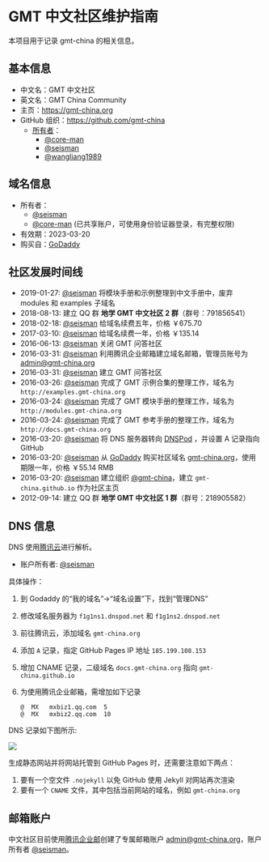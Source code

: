 # GMT 中文社区维护指南

本项目用于记录 gmt-china 的相关信息。

## 基本信息

- 中文名：GMT 中文社区
- 英文名：GMT China Community
- 主页：https://gmt-china.org
- GitHub 组织：https://github.com/gmt-china
  - [所有者](https://github.com/orgs/gmt-china/people?query=role%3Aowner)：
    - [@core-man](https://github.com/core-man)
    - [@seisman](https://github.com/seisman)
    - [@wangliang1989](https://github.com/orgs/gmt-china/people/wangliang1989)

## 域名信息

- 所有者：
  - [@seisman][seisman]
  - [@core-man][core-man] (已共享账户，可使用身份验证器登录，有完整权限)
- 有效期：2023-03-20
- 购买自：[GoDaddy][GoDaddy]

## 社区发展时间线

- 2019-01-27: [@seisman][seisman] 将模块手册和示例整理到中文手册中，废弃 modules 和 examples 子域名
- 2018-08-13: 建立 QQ 群 **地学 GMT 中文社区 2 群**（群号：791856541）
- 2018-02-18: [@seisman][seisman] 给域名续费五年，价格 ￥675.70
- 2017-03-10: [@seisman][seisman] 给域名续费一年，价格 ￥135.14
- 2016-06-13: [@seisman][seisman] 关闭 GMT 问答社区
- 2016-03-31: [@seisman][seisman] 利用腾讯企业邮箱建立域名邮箱，管理员账号为 admin@gmt-china.org
- 2016-03-31: [@seisman][seisman] 建立 GMT 问答社区
- 2016-03-26: [@seisman][seisman] 完成了 GMT 示例合集的整理工作，域名为 `http://examples.gmt-china.org`
- 2016-03-24: [@seisman][seisman] 完成了 GMT 模块手册的整理工作，域名为 `http://modules.gmt-china.org`
- 2016-03-24: [@seisman][seisman] 完成了 GMT 参考手册的整理工作，域名为 `http://docs.gmt-china.org`
- 2016-03-20: [@seisman][seisman] 将 DNS 服务器转向 [DNSPod][DNSPod] ，并设置 A 记录指向 GitHub
- 2016-03-20: [@seisman][seisman] 从 [GoDaddy][GoDaddy] 购买社区域名 [gmt-china.org](http://gmt-china.org)，使用期限一年，价格 ￥55.14 RMB
- 2016-03-20: [@seisman][seisman] 建立组织 [@gmt-china](https://github.com/gmt-china)，建立 `gmt-china.github.io` 作为社区主页
- 2012-09-14: 建立 QQ 群 **地学 GMT 中文社区 1 群**（群号：218905582）

## DNS 信息

DNS 使用[腾讯云](https://cloud.tencent.com/)进行解析。

- 账户所有者: [@seisman](seisman)

具体操作：

1. 到 Godaddy 的“我的域名”->“域名设置”下，找到“管理DNS”
2. 修改域名服务器为 `f1g1ns1.dnspod.net` 和 `f1g1ns2.dnspod.net`
3. 前往腾讯云，添加域名 `gmt-china.org`
4. 添加 `A` 记录，指定 GitHub Pages IP 地址 `185.199.108.153`
5. 增加 CNAME 记录，二级域名 `docs.gmt-china.org` 指向 `gmt-china.github.io`
6. 为使用腾讯企业邮箱，需增加如下记录

   ```
   @  MX   mxbiz1.qq.com  5
   @  MX   mxbiz2.qq.com  10
   ```

DNS 记录如下图所示:

![](https://user-images.githubusercontent.com/3974108/123645067-fd33fe80-d7f3-11eb-8aad-05b898981e52.png)

生成静态网站并将网站托管到 GitHub Pages 时，还需要注意如下两点：

1. 要有一个空文件 `.nojekyll` 以免 GitHub 使用 Jekyll 对网站再次渲染
2. 要有一个 `CNAME` 文件，其中包括当前网站的域名，例如 `gmt-china.org`

## 邮箱账户

中文社区目前使用[腾讯企业邮](https://exmail.qq.com/)创建了专属邮箱账户 admin@gmt-china.org，账户所有者 [@seisman][seisman]。

[seisman]: http://github.com/seisman
[core-man]: http://github.com/core-man
[GoDaddy]: https://www.godaddy.com
[DNSPod]: https://www.dnspod.cn
